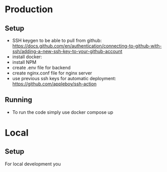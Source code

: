 



# Production

## Setup
- SSH keygen to be able to pull from github: https://docs.github.com/en/authentication/connecting-to-github-with-ssh/adding-a-new-ssh-key-to-your-github-account
- install docker: 
- install NPM
- create .env file for backend
- create nginx.conf file for nginx server
- use previous ssh keys for automatic deployment: https://github.com/appleboy/ssh-action

## Running
- To run the code simply use docker compose up


# Local

## Setup
For local development you


